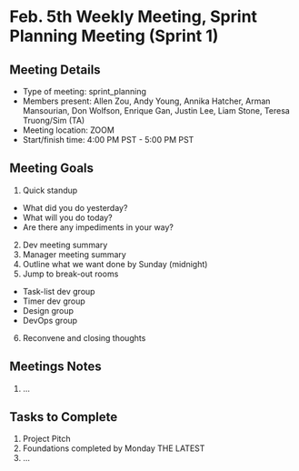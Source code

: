 # Feb. 5th Weekly Meeting, Sprint Planning Meeting (Sprint 1)

## Meeting Details

- Type of meeting: sprint_planning
- Members present: Allen Zou, Andy Young, Annika Hatcher, Arman Mansourian, Don Wolfson, Enrique Gan, Justin Lee, Liam Stone, Teresa Truong/Sim (TA)
- Meeting location: ZOOM
- Start/finish time: 4:00 PM PST - 5:00 PM PST

## Meeting Goals

1. Quick standup
  - What did you do yesterday?
  - What will you do today?
  - Are there any impediments in your way?
2. Dev meeting summary
3. Manager meeting summary
4. Outline what we want done by Sunday (midnight)
5. Jump to break-out rooms
  - Task-list dev group
  - Timer dev group
  - Design group
  - DevOps group
6. Reconvene and closing thoughts

## Meetings Notes

1. ...

## Tasks to Complete

1. Project Pitch
2. Foundations completed by Monday THE LATEST
3. ...
